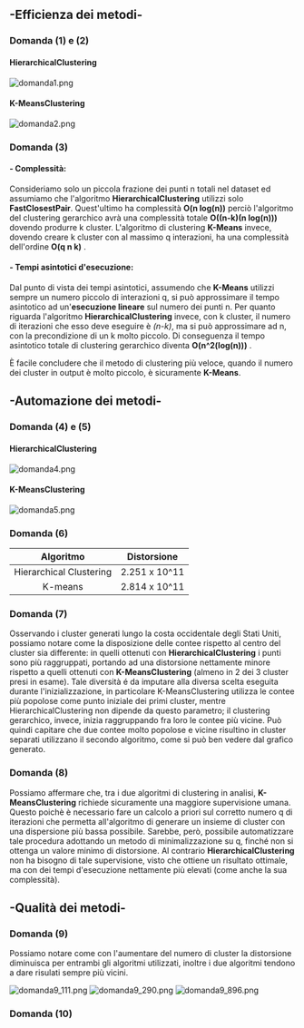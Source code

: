 ## -Efficienza dei metodi-
### Domanda (1) e (2)
#### HierarchicalClustering

![domanda1.png](domanda1.png)

#### K-MeansClustering

![domanda2.png](domanda2.png)

### Domanda (3)
#### - Complessità:
Consideriamo solo un piccola frazione dei punti n totali nel dataset ed assumiamo che l'algoritmo **HierarchicalClustering**
utilizzi solo **FastClosestPair**.
Quest'ultimo ha complessità **O(n log(n))** perciò l'algoritmo del clustering gerarchico avrà una complessità totale **O((n-k)(n log(n)))** dovendo produrre k cluster.
L'algoritmo di clustering **K-Means** invece, dovendo creare k cluster con al massimo q interazioni, ha una complessità dell'ordine **O(q n k)** .

#### - Tempi asintotici d'esecuzione:
Dal punto di vista dei tempi asintotici, assumendo che **K-Means** utilizzi sempre un numero piccolo di interazioni q, si può approssimare il tempo asintotico ad un'**esecuzione lineare** sul numero dei punti n. Per quanto riguarda l'algoritmo 
**HierarchicalClustering** invece, con k cluster, il numero di iterazioni che esso deve eseguire è _(n-k)_, ma si può approssimare ad n, con la precondizione di un k molto piccolo.
Di conseguenza il tempo asintotico totale di clustering gerarchico diventa **O(n^2(log(n)))** .

È facile concludere che il metodo di clustering più veloce, quando il numero dei cluster in output è molto piccolo, è sicuramente **K-Means**. 

## -Automazione dei metodi-
### Domanda (4) e (5)
#### HierarchicalClustering

![domanda4.png](domanda4.png)

#### K-MeansClustering

![domanda5.png](domanda5.png)

### Domanda (6)

| Algoritmo | Distorsione
|:---:|:---:|
| Hierarchical Clustering | 2.251 x 10^11 |
| K-means | 2.814 x 10^11|


### Domanda (7)

Osservando i cluster generati lungo la costa occidentale degli Stati Uniti, possiamo notare come la disposizione delle contee rispetto al centro del cluster sia differente: in quelli ottenuti con **HierarchicalClustering** i punti sono più raggruppati, portando ad una distorsione nettamente minore rispetto a quelli ottenuti con **K-MeansClustering** (almeno in 2 dei 3 cluster presi in esame). Tale diversità é da imputare alla diversa scelta eseguita durante l'inizializzazione, in particolare K-MeansClustering utilizza le contee più popolose come punto iniziale dei primi cluster, mentre HierarchicalClustering non dipende da questo parametro; il clustering gerarchico, invece, inizia raggruppando fra loro le contee più vicine.
Può quindi capitare che due contee molto popolose e vicine risultino in cluster separati utilizzano il secondo algoritmo, come si può ben vedere dal grafico generato.

### Domanda (8)

Possiamo affermare che, tra i due algoritmi di clustering in analisi, **K-MeansClustering** richiede sicuramente una maggiore supervisione umana. Questo poichè è necessario fare un calcolo a priori sul corretto numero q di iterazioni che permetta all'algoritmo di generare un insieme di cluster con una dispersione più bassa possibile. Sarebbe, però, possibile automatizzare tale procedura adottando un metodo di minimalizzazione su q, finché non si ottenga un valore minimo di distorsione. Al contrario **HierarchicalClustering** non ha bisogno di tale supervisione, visto che ottiene un risultato ottimale, ma con dei tempi d'esecuzione nettamente più elevati (come anche la sua complessità).

## -Qualità dei metodi-
### Domanda (9)

Possiamo notare come con l'aumentare del numero di cluster la distorsione diminuisca per entrambi gli algoritmi utilizzati,
inoltre i due algoritmi tendono a dare risulati sempre più vicini.

![domanda9_111.png](domanda9_111.png)
![domanda9_290.png](domanda9_290.png)
![domanda9_896.png](domanda9_896.png)

### Domanda (10)



